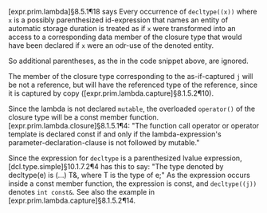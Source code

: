 [expr.prim.lambda]§8.5.1¶18 says
Every occurrence of `decltype((x))` where `x` is a possibly parenthesized id-expression that names an entity of automatic storage duration is treated as if `x` were transformed into an access to a corresponding data member of the closure type that would have been declared if `x` were an odr-use of the denoted entity.

So additional parentheses, as the in the code snippet above, are ignored.

The member of the closure type corresponding to the as-if-captured `j` will be not a reference, but will have the referenced type of the reference, since it is captured by copy ([expr.prim.lambda.capture]§8.1.5.2¶10).

Since the lambda is not declared `mutable`, the overloaded `operator()` of the closure type will be a const member function. [expr.prim.lambda.closure]§8.1.5.1¶4: "The function call operator or operator template is declared const if and only if the lambda-expression's parameter-declaration-clause is not followed by mutable."
 
Since the expression for `decltype` is a parenthesized lvalue expression, [dcl.type.simple]§10.1.7.2¶4 has this to say: "The type denoted by decltype(e) is (...)  T&, where T is the type of e;" As the expression occurs inside a const member function, the expression is const, and `decltype((j))` denotes `int const&`. See also the example in [expr.prim.lambda.capture]§8.1.5.2¶14.
